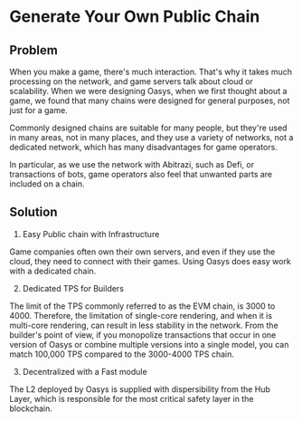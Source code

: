 # Generate Your Own Public Chain

## Problem

When you make a game, there's much interaction. That's why it takes much processing on the network, and game servers talk about cloud or scalability. When we were designing Oasys, when we first thought about a game, we found that many chains were designed for general purposes, not just for a game. 

Commonly designed chains are suitable for many people, but they're used in many areas, not in many places, and they use a variety of networks, not a dedicated network, which has many disadvantages for game operators. 

In particular, as we use the network with Abitrazi, such as Defi, or transactions of bots, game operators also feel that unwanted parts are included on a chain. 


## Solution 

1. Easy Public chain with Infrastructure 

Game companies often own their own servers, and even if they use the cloud, they need to connect with their games. Using Oasys does easy work with a dedicated chain. 

2. Dedicated TPS for Builders

The limit of the TPS commonly referred to as the EVM chain, is 3000 to 4000. Therefore, the limitation of single-core rendering, and when it is multi-core rendering, can result in less stability in the network. 
From the builder's point of view, if you monopolize transactions that occur in one version of Oasys or combine multiple versions into a single model, you can match 100,000 TPS compared to the 3000-4000 TPS chain. 

3. Decentralized with a Fast module 

The L2 deployed by Oasys is supplied with dispersibility from the Hub Layer, which is responsible for the most critical safety layer in the blockchain.